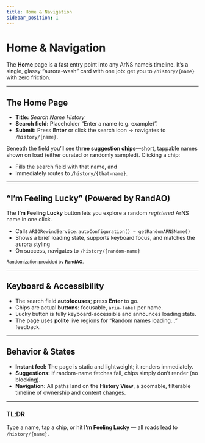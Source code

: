 ```yaml
---
title: Home & Navigation
sidebar_position: 1
---
```


# Home & Navigation

The **Home** page is a fast entry point into any ArNS name’s timeline. It’s a single, glassy “aurora-wash” card with one job: get you to `/history/{name}` with zero friction.

---

## The Home Page

- **Title:** *Search Name History*  
- **Search field:** Placeholder “Enter a name (e.g. example)”.  
- **Submit:** Press **Enter** or click the search icon → navigates to `/history/{name}`.

Beneath the field you’ll see **three suggestion chips**—short, tappable names shown on load (either curated or randomly sampled). Clicking a chip:
- Fills the search field with that name, and  
- Immediately routes to `/history/{that-name}`.

---

## “I’m Feeling Lucky” (Powered by RandAO)

The **I’m Feeling Lucky** button lets you explore a random *registered* ArNS name in one click.

- Calls `ARIORewindService.autoConfiguration() → getRandomARNSName()`  
- Shows a brief loading state, supports keyboard focus, and matches the aurora styling  
- On success, navigates to `/history/{random-name}`

<small class="powered-note">Randomization provided by **RandAO**.</small>

---

## Keyboard & Accessibility

- The search field **autofocuses**; press **Enter** to go.  
- Chips are actual **buttons**: focusable, `aria-label` per name.  
- Lucky button is fully keyboard-accessible and announces loading state.  
- The page uses **polite** live regions for “Random names loading…” feedback.

---

## Behavior & States

- **Instant feel:** The page is static and lightweight; it renders immediately.  
- **Suggestions:** If random-name fetches fail, chips simply don’t render (no blocking).  
- **Navigation:** All paths land on the **History View**, a zoomable, filterable timeline of ownership and content changes.

---

### TL;DR
Type a name, tap a chip, or hit **I’m Feeling Lucky** — all roads lead to `/history/{name}`.
